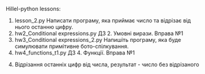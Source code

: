 Hillel-python lessons:
1. lesson_2.py 
Написати програму, яка приймає число та відрізає від нього останню цифру.
2. hw2_Conditional expressions.py
ДЗ 2. Умовні вирази. Вправа №1
3. hw3_Conditional expressions_2.py
Напишіть програму, яка буде симулювати примітивне бото-спілкування.
4. hw4_functions_t1.py
ДЗ 4. Функції. Вправа №1
4) Відрізання останніх цифр від числа, результат - число без відрізаного